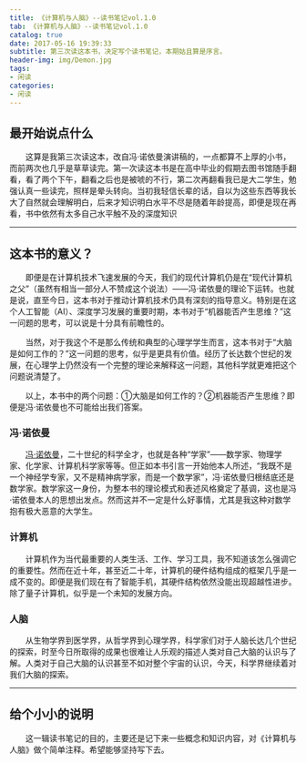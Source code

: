 ```yaml
---
title: 《计算机与人脑》--读书笔记vol.1.0
tab: 《计算机与人脑》--读书笔记vol.1.0
catalog: true
date: 2017-05-16 19:39:33
subtitle: 第三次读这本书，决定写个读书笔记，本期姑且算是序言。
header-img: img/Demon.jpg
tags: 
- 闲读 
categories:
- 闲读
---
```


## 最开始说点什么

&emsp;&emsp;这算是我第三次读这本，改自冯·诺依曼演讲稿的，一点都算不上厚的小书，而前两次也几乎是草草读完。第一次读这本书是在高中毕业的假期去图书馆随手翻看，看了两个下午，翻看之后也是被唬的不行，第二次再翻看我已是大二学生，勉强认真一些读完，照样是晕头转向。当初我轻信长辈的话，自以为这些东西等我长大了自然就会理解明白，后来才知识明白水平不尽是随着年龄提高，即便是现在再看，书中依然有太多自己水平触不及的深度知识

---

## 这本书的意义？

&emsp;&emsp;即便是在计算机技术飞速发展的今天，我们的现代计算机仍是在“现代计算机之父”（虽然有相当一部分人不赞成这个说法）——冯·诺依曼的理论下运转。也就是说，直至今日，这本书对于推动计算机技术仍具有深刻的指导意义。特别是在这个人工智能（AI）、深度学习发展的重要时期，本书对于“机器能否产生思维？”这一问题的思考，可以说是十分具有前瞻性的。

&emsp;&emsp;当然，对于我这个不是那么传统和典型的心理学学生而言，这本书对于“大脑是如何工作的？”这一问题的思考，似乎是更具有价值。经历了长达数个世纪的发展，在心理学上仍然没有一个完整的理论来解释这一问题，其他科学就更难把这个问题说清楚了。

&emsp;&emsp;以上，本书中的两个问题：①大脑是如何工作的？②机器能否产生思维？即便是冯·诺依曼也不可能给出我们答案。

### 冯·诺依曼

&emsp;&emsp;[冯·诺依曼](https://en.wikipedia.org/wiki/John_von_Neumann)，二十世纪的科学全才，也就是各种“学家”——数学家、物理学家、化学家、计算机科学家等等。但正如本书引言一开始他本人所述，“我既不是一个神经学专家，又不是精神病学家，而是一个数学家”，冯·诺依曼归根结底还是数学家。数学家这一身份，为整本书的理论模式和表述风格奠定了基调，这也是冯·诺依曼本人的思想出发点。然而这并不一定是什么好事情，尤其是我这种对数学抱有极大恶意的大学生。

### 计算机

&emsp;&emsp;计算机作为当代最重要的人类生活、工作、学习工具，我不知道该怎么强调它的重要性。然而在近十年，甚至近二十年，计算机的硬件结构组成的框架几乎是一成不变的。即便是我们现在有了智能手机，其硬件结构依然没能出现超越性进步。除了量子计算机，似乎是一个未知的发展方向。

### 人脑

&emsp;&emsp;从生物学界到医学界，从哲学界到心理学界，科学家们对于人脑长达几个世纪的探索，时至今日所取得的成果也很难让人乐观的描述人类对自己大脑的认识与了解。人类对于自己大脑的认识甚至不如对整个宇宙的认识，今天，科学界继续着对我们大脑的探索。

---

## 给个小小的说明

&emsp;&emsp;这一辑读书笔记的目的，主要还是记下来一些概念和知识内容，对《计算机与人脑》做个简单注释。希望能够坚持写下去。